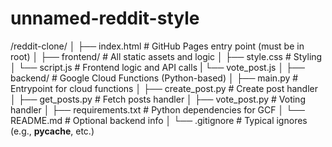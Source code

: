 # unnamed-reddit-style

/reddit-clone/
│
├── index.html               # GitHub Pages entry point (must be in root)
│
├── frontend/                # All static assets and logic
│   ├── style.css            # Styling
│   └── script.js            # Frontend logic and API calls
|   └── vote_post.js
│
├── backend/                 # Google Cloud Functions (Python-based)
│   ├── main.py              # Entrypoint for cloud functions
│   ├── create_post.py       # Create post handler
│   ├── get_posts.py         # Fetch posts handler
│   ├── vote_post.py         # Voting handler
│   ├── requirements.txt     # Python dependencies for GCF
│   └── README.md            # Optional backend info
│
└── .gitignore               # Typical ignores (e.g., __pycache__, etc.)
